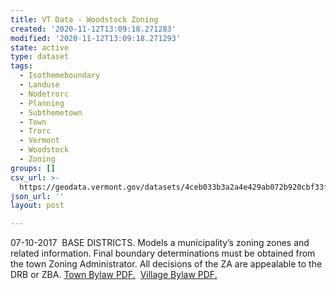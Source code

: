 ```yaml
---
title: VT Data - Woodstock Zoning
created: '2020-11-12T13:09:18.271283'
modified: '2020-11-12T13:09:18.271293'
state: active
type: dataset
tags:
  - Isothemeboundary
  - Landuse
  - Nodetrorc
  - Planning
  - Subthemetown
  - Town
  - Trorc
  - Vermont
  - Woodstock
  - Zoning
groups: []
csv_url: >-
  https://geodata.vermont.gov/datasets/4ceb033b3a2a4e429ab072b920cbf33f_0.csv?outSR=%7B%22latestWkid%22%3A3857%2C%22wkid%22%3A102100%7D
json_url: ''
layout: post

---
```

07-10-2017  BASE DISTRICTS.  Models a municipality’s zoning zones and related information. Final boundary determinations must be obtained from the town Zoning Administrator. All decisions of the ZA are appealable to the DRB or ZBA. <a href='https://www.trorc.org/wp-content/uploads/2013/10/Retyping-Town-Regulations-July-2017-WITH-TABLE-OF-CONTENTS-09-11-17.pdf' target='_blank'>Town Bylaw PDF.</a>  <a href='https://www.trorc.org/wp-content/uploads/2013/10/VDRB-Regs-FINAL-as-of-01-19-12.pdf' target='_blank'>Village Bylaw PDF.</a>
